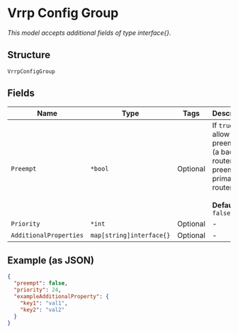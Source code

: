 
# Vrrp Config Group

*This model accepts additional fields of type interface{}.*

## Structure

`VrrpConfigGroup`

## Fields

| Name | Type | Tags | Description |
|  --- | --- | --- | --- |
| `Preempt` | `*bool` | Optional | If `true`, allow preemption (a backup router can preempt a primary router)<br><br>**Default**: `false` |
| `Priority` | `*int` | Optional | - |
| `AdditionalProperties` | `map[string]interface{}` | Optional | - |

## Example (as JSON)

```json
{
  "preempt": false,
  "priority": 24,
  "exampleAdditionalProperty": {
    "key1": "val1",
    "key2": "val2"
  }
}
```

